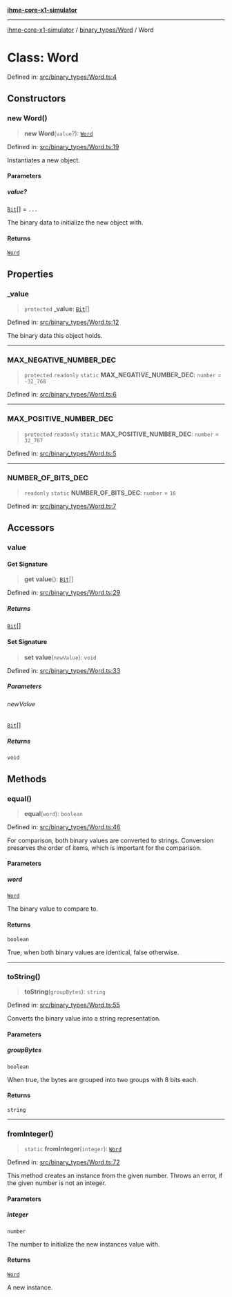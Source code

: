 [**ihme-core-x1-simulator**](../../../README.md)

***

[ihme-core-x1-simulator](../../../modules.md) / [binary\_types/Word](../README.md) / Word

# Class: Word

Defined in: [src/binary\_types/Word.ts:4](https://github.com/ProgrammIt/CPU-Simulator/blob/5d337ac19330b661110818bd865328f41c53783f/src/binary_types/Word.ts#L4)

## Constructors

### new Word()

> **new Word**(`value`?): [`Word`](Word.md)

Defined in: [src/binary\_types/Word.ts:19](https://github.com/ProgrammIt/CPU-Simulator/blob/5d337ac19330b661110818bd865328f41c53783f/src/binary_types/Word.ts#L19)

Instantiates a new object.

#### Parameters

##### value?

[`Bit`](../../Bit/type-aliases/Bit.md)[] = `...`

The binary data to initialize the new object with.

#### Returns

[`Word`](Word.md)

## Properties

### \_value

> `protected` **\_value**: [`Bit`](../../Bit/type-aliases/Bit.md)[]

Defined in: [src/binary\_types/Word.ts:12](https://github.com/ProgrammIt/CPU-Simulator/blob/5d337ac19330b661110818bd865328f41c53783f/src/binary_types/Word.ts#L12)

The binary data this object holds.

***

### MAX\_NEGATIVE\_NUMBER\_DEC

> `protected` `readonly` `static` **MAX\_NEGATIVE\_NUMBER\_DEC**: `number` = `-32_768`

Defined in: [src/binary\_types/Word.ts:6](https://github.com/ProgrammIt/CPU-Simulator/blob/5d337ac19330b661110818bd865328f41c53783f/src/binary_types/Word.ts#L6)

***

### MAX\_POSITIVE\_NUMBER\_DEC

> `protected` `readonly` `static` **MAX\_POSITIVE\_NUMBER\_DEC**: `number` = `32_767`

Defined in: [src/binary\_types/Word.ts:5](https://github.com/ProgrammIt/CPU-Simulator/blob/5d337ac19330b661110818bd865328f41c53783f/src/binary_types/Word.ts#L5)

***

### NUMBER\_OF\_BITS\_DEC

> `readonly` `static` **NUMBER\_OF\_BITS\_DEC**: `number` = `16`

Defined in: [src/binary\_types/Word.ts:7](https://github.com/ProgrammIt/CPU-Simulator/blob/5d337ac19330b661110818bd865328f41c53783f/src/binary_types/Word.ts#L7)

## Accessors

### value

#### Get Signature

> **get** **value**(): [`Bit`](../../Bit/type-aliases/Bit.md)[]

Defined in: [src/binary\_types/Word.ts:29](https://github.com/ProgrammIt/CPU-Simulator/blob/5d337ac19330b661110818bd865328f41c53783f/src/binary_types/Word.ts#L29)

##### Returns

[`Bit`](../../Bit/type-aliases/Bit.md)[]

#### Set Signature

> **set** **value**(`newValue`): `void`

Defined in: [src/binary\_types/Word.ts:33](https://github.com/ProgrammIt/CPU-Simulator/blob/5d337ac19330b661110818bd865328f41c53783f/src/binary_types/Word.ts#L33)

##### Parameters

###### newValue

[`Bit`](../../Bit/type-aliases/Bit.md)[]

##### Returns

`void`

## Methods

### equal()

> **equal**(`word`): `boolean`

Defined in: [src/binary\_types/Word.ts:46](https://github.com/ProgrammIt/CPU-Simulator/blob/5d337ac19330b661110818bd865328f41c53783f/src/binary_types/Word.ts#L46)

For comparison, both binary values are converted to strings.
Conversion presarves the order of items, which is important for the comparison.

#### Parameters

##### word

[`Word`](Word.md)

The binary value to compare to.

#### Returns

`boolean`

True, when both binary values are identical, false otherwise.

***

### toString()

> **toString**(`groupBytes`): `string`

Defined in: [src/binary\_types/Word.ts:55](https://github.com/ProgrammIt/CPU-Simulator/blob/5d337ac19330b661110818bd865328f41c53783f/src/binary_types/Word.ts#L55)

Converts the binary value into a string representation.

#### Parameters

##### groupBytes

`boolean`

When true, the bytes are grouped into two groups with 8 bits each.

#### Returns

`string`

***

### fromInteger()

> `static` **fromInteger**(`integer`): [`Word`](Word.md)

Defined in: [src/binary\_types/Word.ts:72](https://github.com/ProgrammIt/CPU-Simulator/blob/5d337ac19330b661110818bd865328f41c53783f/src/binary_types/Word.ts#L72)

This method creates an instance from the given number.
Throws an error, if the given number is not an integer.

#### Parameters

##### integer

`number`

The number to initialize the new instances value with.

#### Returns

[`Word`](Word.md)

A new instance.
